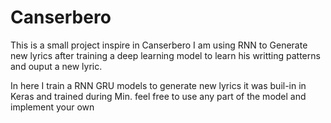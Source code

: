 # Canserbero
This is a small project inspire in Canserbero 
I am using RNN to Generate new lyrics after training a deep learning model to learn his writting patterns
and ouput a new lyric.


In here I train a RNN GRU models to generate new lyrics
it was buil-in in Keras and trained during Min.
feel free to use any part of the model and implement your own 
